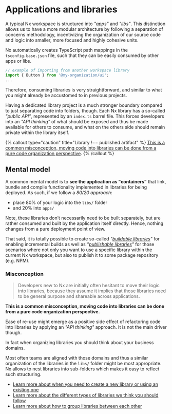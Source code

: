 # Applications and libraries

A typical Nx workspace is structured into _"apps"_ and _"libs"_. This distinction allows us to have a more modular architecture by following a separation of concerns methodology, incentivizing the organization of our source code and logic into smaller, more focused and highly cohesive units.

Nx automatically creates TypeScript path mappings in the `tsconfig.base.json` file, such that they can be easily consumed by other apps or libs.

```typescript
// example of importing from another workspace library
import { Button } from '@my-organization/ui';
...
```

Therefore, consuming libraries is very straightforward, and similar to what you might already be accustomed to in previous projects.

Having a dedicated library project is a much stronger boundary compared to just separating code into folders, though. Each Nx library has a so-called _"public API"_, represented by an `index.ts` barrel file. This forces developers into an _"API thinking"_ of what should be exposed and thus be made available for others to consume, and what on the others side should remain private within the library itself.

{% callout type="caution" title="Library !== published artifact" %}
[This is a common misconception, moving code into libraries can be done from a pure code organization perspective](#misconception).
{% /callout %}

## Mental model

A common mental model is to **see the application as "containers"** that link, bundle and compile functionality implemented in libraries for being deployed.
As such, if we follow a _80/20 approach_:

- place 80% of your logic into the `libs/` folder
- and 20% into `apps/`

Note, these libraries don’t necessarily need to be built separately, but are rather consumed and built by the application itself directly. Hence, nothing changes from a pure deployment point of view.

That said, it is totally possible to create so-called _"[buildable libraries](/concepts/more-concepts/buildable-and-publishable-libraries#buildable-libraries)"_ for enabling incremental builds as
well as _"[publishable libraries](/concepts/more-concepts/buildable-and-publishable-libraries#publishable-libraries)"_ for those scenarios where not only you want to
use a specific library within the current Nx workspace, but also to publish it
to some package repository (e.g. NPM).

### Misconception

> Developers new to Nx are initially often hesitant to move their logic into libraries, because they assume it implies that those libraries need to be general purpose and shareable across applications.

**This is a common misconception, moving code into libraries can be done from a pure code organization perspective.**

Ease of re-use might emerge as a positive side effect of refactoring code into libraries by applying an _"API thinking"_ approach. It is not the main driver though.

In fact when organizing libraries you should think about your business domains.

Most often teams are aligned with those domains and thus a similar organization of the libraries in the `libs/` folder might be most appropriate. Nx allows to nest libraries into sub-folders which makes it easy to reflect such structuring.

- [Learn more about when you need to create a new library or using an existing one](/concepts/more-concepts/creating-libraries)
- [Learn more about the different types of libraries we think you should follow](/concepts/more-concepts/library-types)
- [Learn more about how to group libraries between each other](/concepts/more-concepts/grouping-libraries)
